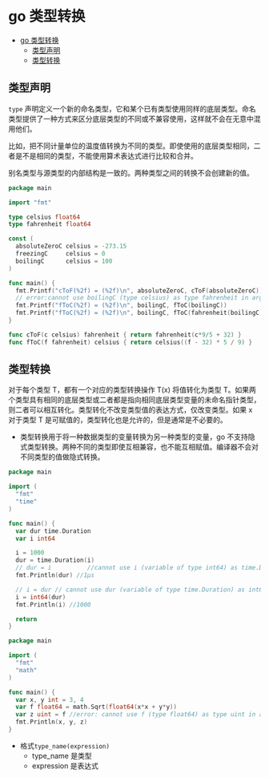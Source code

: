 # go 类型转换

- [go 类型转换](#go-类型转换)
  - [类型声明](#类型声明)
  - [类型转换](#类型转换)

## 类型声明

`type` 声明定义一个新的命名类型，它和某个已有类型使用同样的底层类型。命名类型提供了一种方式来区分底层类型的不同或不兼容使用，这样就不会在无意中混用他们。

比如，把不同计量单位的温度值转换为不同的类型。即使使用的底层类型相同，二者是不是相同的类型，不能使用算术表达式进行比较和合并。

别名类型与源类型的内部结构是一致的。两种类型之间的转换不会创建新的值。

```go
package main

import "fmt"

type celsius float64
type fahrenheit float64

const (
  absoluteZeroC celsius = -273.15
  freezingC     celsius = 0
  boilingC      celsius = 100
)

func main() {
  fmt.Printf("cToF(%2f) = (%2f)\n", absoluteZeroC, cToF(absoluteZeroC))
  // error:cannot use boilingC (type celsius) as type fahrenheit in argument to fToC
  fmt.Printf("fToC(%2f) = (%2f)\n", boilingC, fToC(boilingC))
  fmt.Printf("fToC(%2f) = (%2f)\n", boilingC, fToC(fahrenheit(boilingC)))
}

func cToF(c celsius) fahrenheit { return fahrenheit(c*9/5 + 32) }
func fToC(f fahrenheit) celsius { return celsius((f - 32) * 5 / 9) }
```

## 类型转换

对于每个类型 T，都有一个对应的类型转换操作 T(x) 将值转化为类型 T。如果两个类型具有相同的底层类型或二者都是指向相同底层类型变量的未命名指针类型，则二者可以相互转化。类型转化不改变类型值的表达方式，仅改变类型。如果 x 对于类型 T 是可赋值的，类型转化也是允许的，但是通常是不必要的。

- 类型转换用于将一种数据类型的变量转换为另一种类型的变量，go 不支持隐式类型转换。两种不同的类型即使互相兼容，也不能互相赋值。编译器不会对不同类型的值做隐式转换。

```go
package main

import (
  "fmt"
  "time"
)

func main() {
  var dur time.Duration
  var i int64

  i = 1000
  dur = time.Duration(i)
  // dur = i          //cannot use i (variable of type int64) as time.Duration value in assignment
  fmt.Println(dur) //1µs

  // i = dur // cannot use dur (variable of type time.Duration) as int64 value in assignmentcompil
  i = int64(dur)
  fmt.Println(i) //1000

  return
}
```

  ```go
  package main

  import (
    "fmt"
    "math"
  )

  func main() {
    var x, y int = 3, 4
    var f float64 = math.Sqrt(float64(x*x + y*y))
    var z uint = f //error: cannot use f (type float64) as type uint in assignment
    fmt.Println(x, y, z)
  }
  ```

- 格式`type_name(expression)`
  - type_name 是类型
  - expression 是表达式
